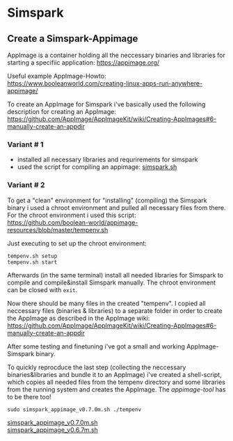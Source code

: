 # Simspark

## Create a Simspark-Appimage

AppImage is a container holding all the neccessary binaries and libraries for starting a specifiic application: 
https://appimage.org/

Useful example AppImage-Howto: https://www.booleanworld.com/creating-linux-apps-run-anywhere-appimage/

To create an AppImage for Simspark i've basically used the following description for creating an AppImage:  
https://github.com/AppImage/AppImageKit/wiki/Creating-AppImages#6-manually-create-an-appdir

### Variant # 1
- installed all necessary libraries and requrirements for simspark
- used the script for compiling an appimage: [simspark.sh](uploads/2f355944a77af30611c96551186f9c02/simspark.sh)

### Variant # 2
To get a "clean" environment for "installing" (compiling) the Simspark binary i used a chroot environment and pulled all necessary files from there.
For the chroot environment i used this script:  
https://github.com/boolean-world/appimage-resources/blob/master/tempenv.sh

Just executing to set up the chroot environment:
```
tempenv.sh setup
tempenv.sh start
```

Afterwards (in the same terminal) install all needed libraries for Simspark to compile and compile&install Simspark manually.
The chroot environment can be closed with `exit`.

Now there should be many files in the created "tempenv". I copied all neccessary files (binaries & libraries) to a separate folder in order to create the AppImage as described in the AppImage wiki:  
https://github.com/AppImage/AppImageKit/wiki/Creating-AppImages#6-manually-create-an-appdir

After some testing and finetuning i've got a small and working AppImage-Simspark binary.

To quickly reprocduce the last step (collecting the neccessary binaries&libraries and bundle it to an AppImage) i've created a shell-script, which copies all needed files from the tempenv directory and some libraries from the running system and creates the AppImage. The *appimage-tool* has to be there too!
```
sudo simspark_appimage_v0.7.0m.sh ./tempenv
```


[simspark_appimage_v0.7.0m.sh](https://gist.github.com/StellaASchlotter/ff536baf56ceaa6bb8783f01ce06bb91)  
[simspark_appimage_v0.6.7m.sh](https://gist.github.com/StellaASchlotter/f8ac88d2420a0d8971fcccc4d99583fc)